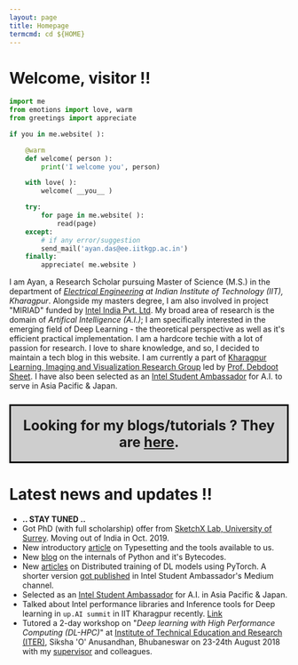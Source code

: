 ```yaml
---
layout: page
title: Homepage
termcmd: cd ${HOME}
---
```


# Welcome, visitor !!

~~~python
import me
from emotions import love, warm
from greetings import appreciate

if you in me.website( ):

    @warm
    def welcome( person ):
        print('I welcome you', person)

    with love( ):
        welcome( __you__ )

    try:
        for page in me.website( ):
            read(page)
    except:
        # if any error/suggestion
        send_mail('ayan.das@ee.iitkgp.ac.in')
    finally:
        appreciate( me.website )
~~~

I am Ayan, a Research Scholar pursuing Master of Science (M.S.) in the department of *[Electrical Engineering](http://ee.iitkgp.ac.in/) at Indian Institute of Technology (IIT), Kharagpur*. Alongside my masters degree, I am also involved in project "MIRIAD" funded by [Intel India Pvt. Ltd](https://www.intel.in/content/www/in/en/homepage.html). My broad area of research is the domain of *Artifical Intelligence (A.I.)*; I am specifically interested in the emerging field of Deep Learning - the theoretical perspective as well as it's efficient practical implementation. I am a hardcore techie with a lot of passion for research. I love to share knowledge, and so, I decided to maintain a tech blog in this website. I am currently a part of [Kharagpur Learning, Imaging and Visualization Research Group](https://iitkliv.github.io/) led by [Prof. Debdoot Sheet](http://www.facweb.iitkgp.ac.in/~debdoot/). I have also been selected as an [Intel Student Ambassador](https://software.intel.com/en-us/ai-academy/ambassadors) for A.I. to serve in Asia Pacific & Japan.

<p style="font-size: 25px; text-align: center; background-color: #cecece; border: 3px solid black; padding-top: 20px; padding-bottom: 20px;">
    <strong>
    Looking for my blogs/tutorials ? They are <a href="{{ site.url }}{{ site.baseurl }}/blogs.html">here</a>.
    </strong>
</p>

# Latest news and updates !!

- **.. STAY TUNED ..**
- Got PhD (with full scholarship) offer from [SketchX Lab, University of Surrey](http://sketchx.eecs.qmul.ac.uk/). Moving out of India in Oct. 2019.
- New introductory <a href="{{ site.url }}{{ site.baseurl }}/blog-tut/2019/05/29/tex-and-family.html">article</a> on Typesetting and the tools available to us.
- New <a href="{{ site.url }}{{ site.baseurl }}/blog-tut/2019/01/01/python-compilation-process-overview.html">blog</a> on the internals of Python and it's Bytecodes.
- New <a href="{{ site.url }}{{ site.baseurl }}/blog-tut/2018/12/28/scalable-deep-learning-2.html">articles</a> on Distributed training of DL models using PyTorch. A shorter version <a href="https://medium.com/intel-student-ambassadors/distributed-training-of-deep-learning-models-with-pytorch-1123fa538848">got published</a> in Intel Student Ambassador's Medium channel.
- Selected as an [Intel Student Ambassador](https://software.intel.com/en-us/ai-academy/ambassadors) for A.I. in Asia Pacific & Japan.
- Talked about Intel performance libraries and Inference tools for Deep learning in `up.AI summit` in IIT Kharagpur recently. [Link](https://www.facebook.com/upaisummit)
- Tutored a 2-day workshop on "*Deep learning with High Performance Computing (DL-HPC)*" at [Institute of Technical Education and Research (ITER)](http://www.soa.ac.in/iter/), Siksha 'O' Anusandhan, Bhubaneswar on 23-24th August 2018 with my [supervisor](http://www.facweb.iitkgp.ac.in/~debdoot/) and colleagues.
